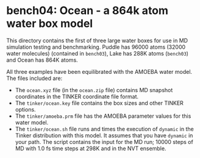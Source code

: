 bench04: Ocean - a 864k atom water box model
============================================


This directory contains the first of three large water boxes for use in
MD simulation testing and benchmarking. Puddle has 96000 atoms (32000
water molecules) (contained in `bench03`), Lake has 288K atoms (`bench03`)
and Ocean has 864K atoms.

All three examples have been equilibrated with the AMOEBA water model. The
files included are:

* The `ocean.xyz` file (in the `ocean.zip` file)  contains MD snapshot coordinates in the TINKER coordinate file format. 
* The `tinker/ocean.key` file contains the box sizes and other TINKER options. 
* The `tinker/amoeba.prm` file has the AMOEBA parameter values for this water model. 
* The `tinker/ocean.sh` file runs and times the execution of `dynamic` in the Tinker distribution with this model. It assumes that you have `dynamic` in your path. The script contains the input for the MD run; 10000 steps of MD with 1.0 fs time steps at 298K and in the NVT ensemble.


